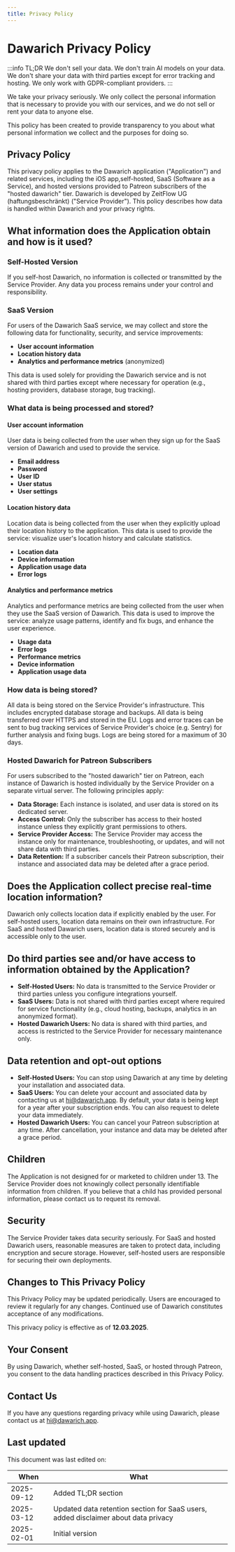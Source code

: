 ```yaml
---
title: Privacy Policy
---
```


# Dawarich Privacy Policy

:::info TL;DR
We don't sell your data. We don't train AI models on your data. We don't share your data with third parties except for error tracking and hosting. We only work with GDPR-compliant providers.
:::

We take your privacy seriously. We only collect the personal information that is necessary to provide you with our services, and we do not sell or rent your data to anyone else.

This policy has been created to provide transparency to you about what personal information we collect and the purposes for doing so.

## Privacy Policy

This privacy policy applies to the Dawarich application ("Application") and related services, including the iOS app,self-hosted, SaaS (Software as a Service), and hosted versions provided to Patreon subscribers of the "hosted dawarich" tier. Dawarich is developed by ZeitFlow UG (haftungsbeschränkt) ("Service Provider"). This policy describes how data is handled within Dawarich and your privacy rights.

## What information does the Application obtain and how is it used?

### Self-Hosted Version
If you self-host Dawarich, no information is collected or transmitted by the Service Provider. Any data you process remains under your control and responsibility.

### SaaS Version
For users of the Dawarich SaaS service, we may collect and store the following data for functionality, security, and service improvements:
- **User account information**
- **Location history data**
- **Analytics and performance metrics** (anonymized)

This data is used solely for providing the Dawarich service and is not shared with third parties except where necessary for operation (e.g., hosting providers, database storage, bug tracking).

### What data is being processed and stored?

#### User account information

User data is being collected from the user when they sign up for the SaaS version of Dawarich and used to provide the service.

- **Email address**
- **Password**
- **User ID**
- **User status**
- **User settings**

#### Location history data

Location data is being collected from the user when they explicitly upload their location history to the application. This data is used to provide the service: visualize user's location history and calculate statistics.

- **Location data**
- **Device information**
- **Application usage data**
- **Error logs**

#### Analytics and performance metrics

Analytics and performance metrics are being collected from the user when they use the SaaS version of Dawarich. This data is used to improve the service: analyze usage patterns, identify and fix bugs, and enhance the user experience.

- **Usage data**
- **Error logs**
- **Performance metrics**
- **Device information**
- **Application usage data**

### How data is being stored?

All data is being stored on the Service Provider's infrastructure. This includes encrypted database storage and backups. All data is being transferred over HTTPS and stored in the EU. Logs and error traces can be sent to bug tracking services of Service Provider's choice (e.g. Sentry) for further analysis and fixing bugs. Logs are being stored for a maximum of 30 days.

### Hosted Dawarich for Patreon Subscribers
For users subscribed to the "hosted dawarich" tier on Patreon, each instance of Dawarich is hosted individually by the Service Provider on a separate virtual server. The following principles apply:
- **Data Storage:** Each instance is isolated, and user data is stored on its dedicated server.
- **Access Control:** Only the subscriber has access to their hosted instance unless they explicitly grant permissions to others.
- **Service Provider Access:** The Service Provider may access the instance only for maintenance, troubleshooting, or updates, and will not share data with third parties.
- **Data Retention:** If a subscriber cancels their Patreon subscription, their instance and associated data may be deleted after a grace period.

## Does the Application collect precise real-time location information?

Dawarich only collects location data if explicitly enabled by the user. For self-hosted users, location data remains on their own infrastructure. For SaaS and hosted Dawarich users, location data is stored securely and is accessible only to the user.

## Do third parties see and/or have access to information obtained by the Application?

- **Self-Hosted Users:** No data is transmitted to the Service Provider or third parties unless you configure integrations yourself.
- **SaaS Users:** Data is not shared with third parties except where required for service functionality (e.g., cloud hosting, backups, analytics in an anonymized format).
- **Hosted Dawarich Users:** No data is shared with third parties, and access is restricted to the Service Provider for necessary maintenance only.

## Data retention and opt-out options

- **Self-Hosted Users:** You can stop using Dawarich at any time by deleting your installation and associated data.
- **SaaS Users:** You can delete your account and associated data by contacting us at [hi@dawarich.app](mailto:hi@dawarich.app). By default, your data is being kept for a year after your subscription ends. You can also request to delete your data immediately.
- **Hosted Dawarich Users:** You can cancel your Patreon subscription at any time. After cancellation, your instance and data may be deleted after a grace period.

## Children

The Application is not designed for or marketed to children under 13. The Service Provider does not knowingly collect personally identifiable information from children. If you believe that a child has provided personal information, please contact us to request its removal.

## Security

The Service Provider takes data security seriously. For SaaS and hosted Dawarich users, reasonable measures are taken to protect data, including encryption and secure storage. However, self-hosted users are responsible for securing their own deployments.

## Changes to This Privacy Policy

This Privacy Policy may be updated periodically. Users are encouraged to review it regularly for any changes. Continued use of Dawarich constitutes acceptance of any modifications.

This privacy policy is effective as of **12.03.2025**.

## Your Consent

By using Dawarich, whether self-hosted, SaaS, or hosted through Patreon, you consent to the data handling practices described in this Privacy Policy.

## Contact Us

If you have any questions regarding privacy while using Dawarich, please contact us at [hi@dawarich.app](mailto:hi@dawarich.app).

## Last updated

This document was last edited on:

| When          | What          |
| ------------- | ------------- |
| 2025-09-12    | Added TL;DR section |
| 2025-03-12    | Updated data retention section for SaaS users, added disclaimer about data privacy |
| 2025-02-01    | Initial version |
